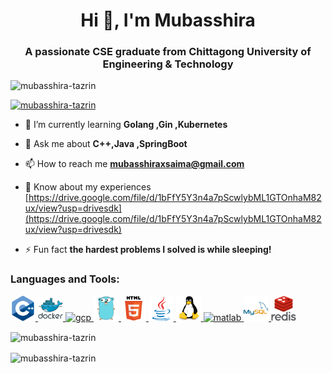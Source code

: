 <h1 align="center">Hi 👋, I'm Mubasshira</h1>
<h3 align="center">A passionate CSE graduate from Chittagong University of Engineering & Technology</h3>

<p align="left"> <img src="https://komarev.com/ghpvc/?username=mubasshira-tazrin&label=Profile%20views&color=0e75b6&style=flat" alt="mubasshira-tazrin" /> </p>

<p align="left"> <a href="https://github.com/ryo-ma/github-profile-trophy"><img src="https://github-profile-trophy.vercel.app/?username=mubasshira-tazrin" alt="mubasshira-tazrin" /></a> </p>

- 🌱 I’m currently learning **Golang ,Gin ,Kubernetes**

- 💬 Ask me about **C++,Java ,SpringBoot**

- 📫 How to reach me **mubasshiraxsaima@gmail.com**

- 📄 Know about my experiences [https://drive.google.com/file/d/1bFfY5Y3n4a7pScwlybML1GTOnhaM82ux/view?usp=drivesdk](https://drive.google.com/file/d/1bFfY5Y3n4a7pScwlybML1GTOnhaM82ux/view?usp=drivesdk)

- ⚡ Fun fact **the hardest problems I solved is while sleeping!**

<p align="left">
</p>

<h3 align="left">Languages and Tools:</h3>
<p align="left"> <a href="https://www.w3schools.com/cpp/" target="_blank" rel="noreferrer"> <img src="https://raw.githubusercontent.com/devicons/devicon/master/icons/cplusplus/cplusplus-original.svg" alt="cplusplus" width="40" height="40"/> </a> <a href="https://www.docker.com/" target="_blank" rel="noreferrer"> <img src="https://raw.githubusercontent.com/devicons/devicon/master/icons/docker/docker-original-wordmark.svg" alt="docker" width="40" height="40"/> </a> <a href="https://cloud.google.com" target="_blank" rel="noreferrer"> <img src="https://www.vectorlogo.zone/logos/google_cloud/google_cloud-icon.svg" alt="gcp" width="40" height="40"/> </a> <a href="https://golang.org" target="_blank" rel="noreferrer"> <img src="https://raw.githubusercontent.com/devicons/devicon/master/icons/go/go-original.svg" alt="go" width="40" height="40"/> </a> <a href="https://www.w3.org/html/" target="_blank" rel="noreferrer"> <img src="https://raw.githubusercontent.com/devicons/devicon/master/icons/html5/html5-original-wordmark.svg" alt="html5" width="40" height="40"/> </a> <a href="https://www.java.com" target="_blank" rel="noreferrer"> <img src="https://raw.githubusercontent.com/devicons/devicon/master/icons/java/java-original.svg" alt="java" width="40" height="40"/> </a> <a href="https://www.linux.org/" target="_blank" rel="noreferrer"> <img src="https://raw.githubusercontent.com/devicons/devicon/master/icons/linux/linux-original.svg" alt="linux" width="40" height="40"/> </a> <a href="https://www.mathworks.com/" target="_blank" rel="noreferrer"> <img src="https://upload.wikimedia.org/wikipedia/commons/2/21/Matlab_Logo.png" alt="matlab" width="40" height="40"/> </a> <a href="https://www.mysql.com/" target="_blank" rel="noreferrer"> <img src="https://raw.githubusercontent.com/devicons/devicon/master/icons/mysql/mysql-original-wordmark.svg" alt="mysql" width="40" height="40"/> </a> <a href="https://redis.io" target="_blank" rel="noreferrer"> <img src="https://raw.githubusercontent.com/devicons/devicon/master/icons/redis/redis-original-wordmark.svg" alt="redis" width="40" height="40"/> </a> </p>

<p><img align="center" src="https://github-readme-stats.vercel.app/api/top-langs?username=mubasshira-tazrin&show_icons=true&locale=en&layout=compact" alt="mubasshira-tazrin" /></p>

<p><img align="center" src="https://github-readme-streak-stats.herokuapp.com/?user=mubasshira-tazrin&" alt="mubasshira-tazrin" /></p>
